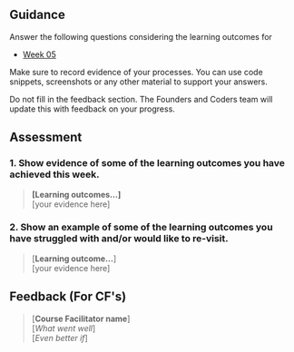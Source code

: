 ## Guidance

Answer the following questions considering the learning outcomes for

- [Week 05](https://learn.foundersandcoders.com/course/syllabus/developer/week05-project03-test-deploy/learning-outcomes/)

Make sure to record evidence of your processes. You can use code snippets, screenshots or any other material to support your answers.

Do not fill in the feedback section. The Founders and Coders team will update this with feedback on your progress.

## Assessment

### 1. Show evidence of some of the learning outcomes you have achieved this week.

> **[Learning outcomes...]**  
> [your evidence here]

### 2. Show an example of some of the learning outcomes you have struggled with and/or would like to re-visit.

> [**Learning outcome...**]  
> [your evidence here]

## Feedback (For CF's)

> [**Course Facilitator name**]  
> [*What went well*]  
> [*Even better if*]
